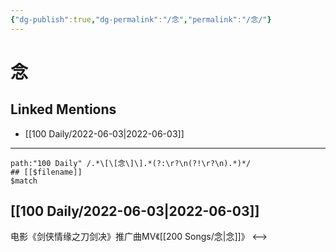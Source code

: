 ```yaml
---
{"dg-publish":true,"dg-permalink":"/念","permalink":"/念/"}
---
```


# 念

## Linked Mentions
- [[100 Daily/2022-06-03\|2022-06-03]]


---

```expander
path:"100 Daily" /.*\[\[念\]\].*(?:\r?\n(?!\r?\n).*)*/
## [[$filename]]
$match
```
## [[100 Daily/2022-06-03\|2022-06-03]]
[](https://m.weibo.cn/3861674840/4776228957194570) 电影《剑侠情缘之刀剑决》推广曲MV《[[200 Songs/念\|念]]》
<-->